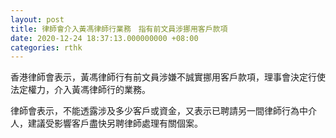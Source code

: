 ```yaml
---
layout: post
title: 律師會介入黃馮律師行業務　指有前文員涉挪用客戶款項
date: 2020-12-24 18:37:13.000000000 +08:00
categories: rthk
---
```


香港律師會表示，黃馮律師行有前文員涉嫌不誠實挪用客戶款項，理事會決定行使法定權力，介入黃馮律師行的業務。

律師會表示，不能透露涉及多少客戶或資金，又表示已聘請另一間律師行為中介人，建議受影響客戶盡快另聘律師處理有關個案。
